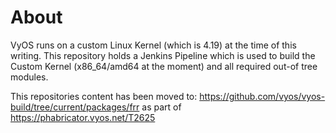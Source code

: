 # About

VyOS runs on a custom Linux Kernel (which is 4.19) at the time of this writing.
This repository holds a Jenkins Pipeline which is used to build the Custom
Kernel (x86_64/amd64 at the moment) and all required out-of tree modules.

This repositories content has been moved to:
https://github.com/vyos/vyos-build/tree/current/packages/frr as part of
https://phabricator.vyos.net/T2625
